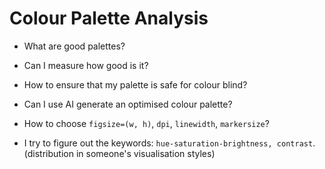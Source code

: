 # Colour Palette Analysis

- What are good palettes?
- Can I measure how good is it?
- How to ensure that my palette is safe for colour blind?
- Can I use AI generate an optimised colour palette?
- How to choose `figsize=(w, h)`, `dpi`, `linewidth`, `markersize`?

- I try to figure out the keywords: `hue-saturation-brightness, contrast`. (distribution in someone's visualisation styles)
